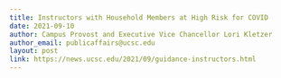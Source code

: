 ```yaml
---
title: Instructors with Household Members at High Risk for COVID
date: 2021-09-10
author: Campus Provost and Executive Vice Chancellor Lori Kletzer
author_email: publicaffairs@ucsc.edu
layout: post
link: https://news.ucsc.edu/2021/09/guidance-instructors.html
---
```

